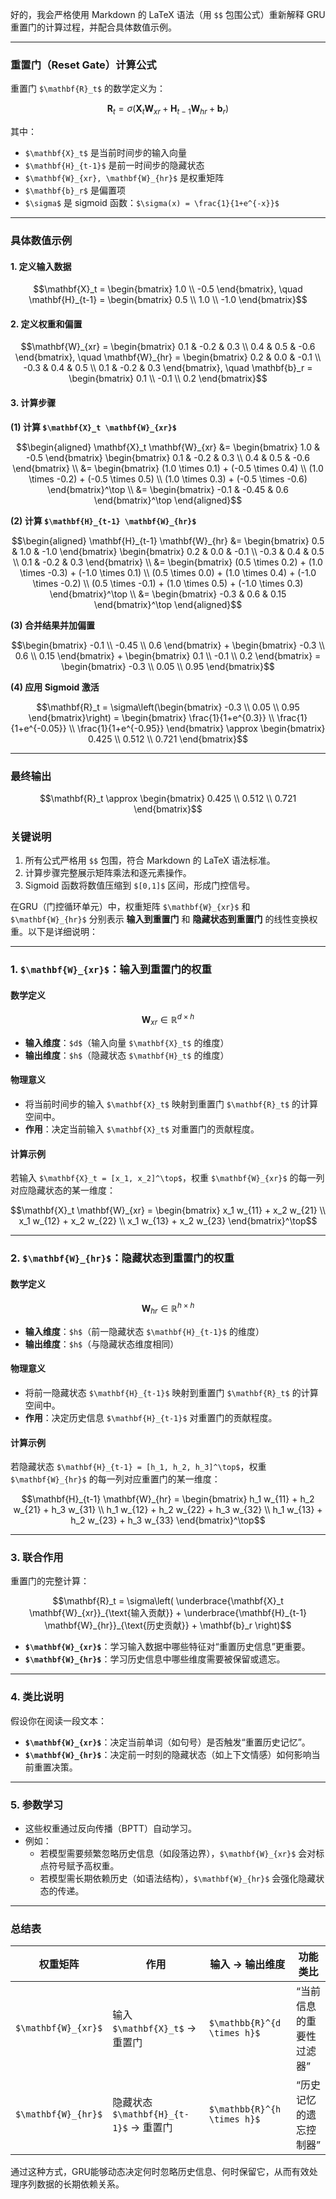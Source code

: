 好的，我会严格使用 Markdown 的 LaTeX 语法（用 `$$` 包围公式）重新解释 GRU 重置门的计算过程，并配合具体数值示例。

***

### **重置门（Reset Gate）计算公式**

重置门 `$\mathbf{R}_t$` 的数学定义为：

```math
\mathbf{R}_t = \sigma\left(\mathbf{X}_t \mathbf{W}_{xr} + \mathbf{H}_{t-1} \mathbf{W}_{hr} + \mathbf{b}_r\right)
```

其中：

*   `$\mathbf{X}_t$` 是当前时间步的输入向量
*   `$\mathbf{H}_{t-1}$` 是前一时间步的隐藏状态
*   `$\mathbf{W}_{xr}, \mathbf{W}_{hr}$` 是权重矩阵
*   `$\mathbf{b}_r$` 是偏置项
*   `$\sigma$` 是 sigmoid 函数：`$\sigma(x) = \frac{1}{1+e^{-x}}$`

***

### **具体数值示例**

#### **1. 定义输入数据**

```math
\mathbf{X}_t = \begin{bmatrix} 1.0 \\ -0.5 \end{bmatrix}, \quad 
\mathbf{H}_{t-1} = \begin{bmatrix} 0.5 \\ 1.0 \\ -1.0 \end{bmatrix}
```

#### **2. 定义权重和偏置**

```math
\mathbf{W}_{xr} = \begin{bmatrix} 0.1 & -0.2 & 0.3 \\ 0.4 & 0.5 & -0.6 \end{bmatrix}, \quad 
\mathbf{W}_{hr} = \begin{bmatrix} 0.2 & 0.0 & -0.1 \\ -0.3 & 0.4 & 0.5 \\ 0.1 & -0.2 & 0.3 \end{bmatrix}, \quad 
\mathbf{b}_r = \begin{bmatrix} 0.1 \\ -0.1 \\ 0.2 \end{bmatrix}
```

#### **3. 计算步骤**

**(1) 计算 `$\mathbf{X}_t \mathbf{W}_{xr}$`**

```math
\begin{aligned}
\mathbf{X}_t \mathbf{W}_{xr} &= \begin{bmatrix} 1.0 & -0.5 \end{bmatrix} \begin{bmatrix} 0.1 & -0.2 & 0.3 \\ 0.4 & 0.5 & -0.6 \end{bmatrix} \\
&= \begin{bmatrix} 
(1.0 \times 0.1) + (-0.5 \times 0.4) \\
(1.0 \times -0.2) + (-0.5 \times 0.5) \\
(1.0 \times 0.3) + (-0.5 \times -0.6)
\end{bmatrix}^\top \\
&= \begin{bmatrix} -0.1 & -0.45 & 0.6 \end{bmatrix}^\top
\end{aligned}
```

**(2) 计算 `$\mathbf{H}_{t-1} \mathbf{W}_{hr}$`**

```math
\begin{aligned}
\mathbf{H}_{t-1} \mathbf{W}_{hr} &= \begin{bmatrix} 0.5 & 1.0 & -1.0 \end{bmatrix} \begin{bmatrix} 0.2 & 0.0 & -0.1 \\ -0.3 & 0.4 & 0.5 \\ 0.1 & -0.2 & 0.3 \end{bmatrix} \\
&= \begin{bmatrix} 
(0.5 \times 0.2) + (1.0 \times -0.3) + (-1.0 \times 0.1) \\
(0.5 \times 0.0) + (1.0 \times 0.4) + (-1.0 \times -0.2) \\
(0.5 \times -0.1) + (1.0 \times 0.5) + (-1.0 \times 0.3)
\end{bmatrix}^\top \\
&= \begin{bmatrix} -0.3 & 0.6 & 0.15 \end{bmatrix}^\top
\end{aligned}
```

**(3) 合并结果并加偏置**

```math
\begin{bmatrix} -0.1 \\ -0.45 \\ 0.6 \end{bmatrix} + \begin{bmatrix} -0.3 \\ 0.6 \\ 0.15 \end{bmatrix} + \begin{bmatrix} 0.1 \\ -0.1 \\ 0.2 \end{bmatrix} = \begin{bmatrix} -0.3 \\ 0.05 \\ 0.95 \end{bmatrix}
```

**(4) 应用 Sigmoid 激活**

```math
\mathbf{R}_t = \sigma\left(\begin{bmatrix} -0.3 \\ 0.05 \\ 0.95 \end{bmatrix}\right) = \begin{bmatrix} 
\frac{1}{1+e^{0.3}} \\ 
\frac{1}{1+e^{-0.05}} \\ 
\frac{1}{1+e^{-0.95}} 
\end{bmatrix} \approx \begin{bmatrix} 0.425 \\ 0.512 \\ 0.721 \end{bmatrix}
```

***

### **最终输出**

```math
\mathbf{R}_t \approx \begin{bmatrix} 0.425 \\ 0.512 \\ 0.721 \end{bmatrix}
```

### **关键说明**

1.  所有公式严格用 `$$` 包围，符合 Markdown 的 LaTeX 语法标准。
2.  计算步骤完整展示矩阵乘法和逐元素操作。
3.  Sigmoid 函数将数值压缩到 `$[0,1]$` 区间，形成门控信号。

在GRU（门控循环单元）中，权重矩阵 `$\mathbf{W}_{xr}$` 和 `$\mathbf{W}_{hr}$` 分别表示 **输入到重置门** 和 **隐藏状态到重置门** 的线性变换权重。以下是详细说明：

***

### **1. `$\mathbf{W}_{xr}$`：输入到重置门的权重**

#### **数学定义**

```math
\mathbf{W}_{xr} \in \mathbb{R}^{d \times h}
```

*   **输入维度**：`$d$`（输入向量 `$\mathbf{X}_t$` 的维度）
*   **输出维度**：`$h$`（隐藏状态 `$\mathbf{H}_t$` 的维度）

#### **物理意义**

*   将当前时间步的输入 `$\mathbf{X}_t$` 映射到重置门 `$\mathbf{R}_t$` 的计算空间中。
*   **作用**：决定当前输入 `$\mathbf{X}_t$` 对重置门的贡献程度。

#### **计算示例**

若输入 `$\mathbf{X}_t = [x_1, x_2]^\top$`，权重 `$\mathbf{W}_{xr}$` 的每一列对应隐藏状态的某一维度：

```math
\mathbf{X}_t \mathbf{W}_{xr} = \begin{bmatrix} x_1 w_{11} + x_2 w_{21} \\ x_1 w_{12} + x_2 w_{22} \\ x_1 w_{13} + x_2 w_{23} \end{bmatrix}^\top
```

***

### **2. `$\mathbf{W}_{hr}$`：隐藏状态到重置门的权重**

#### **数学定义**

```math
\mathbf{W}_{hr} \in \mathbb{R}^{h \times h}
```

*   **输入维度**：`$h$`（前一隐藏状态 `$\mathbf{H}_{t-1}$` 的维度）
*   **输出维度**：`$h$`（与隐藏状态维度相同）

#### **物理意义**

*   将前一隐藏状态 `$\mathbf{H}_{t-1}$` 映射到重置门 `$\mathbf{R}_t$` 的计算空间中。
*   **作用**：决定历史信息 `$\mathbf{H}_{t-1}$` 对重置门的贡献程度。

#### **计算示例**

若隐藏状态 `$\mathbf{H}_{t-1} = [h_1, h_2, h_3]^\top$`，权重 `$\mathbf{W}_{hr}$` 的每一列对应重置门的某一维度：

```math
\mathbf{H}_{t-1} \mathbf{W}_{hr} = \begin{bmatrix} h_1 w_{11} + h_2 w_{21} + h_3 w_{31} \\ h_1 w_{12} + h_2 w_{22} + h_3 w_{32} \\ h_1 w_{13} + h_2 w_{23} + h_3 w_{33} \end{bmatrix}^\top
```

***

### **3. 联合作用**

重置门的完整计算：

```math
\mathbf{R}_t = \sigma\left( \underbrace{\mathbf{X}_t \mathbf{W}_{xr}}_{\text{输入贡献}} + \underbrace{\mathbf{H}_{t-1} \mathbf{W}_{hr}}_{\text{历史贡献}} + \mathbf{b}_r \right)
```

*   **`$\mathbf{W}_{xr}$`**：学习输入数据中哪些特征对“重置历史信息”更重要。
*   **`$\mathbf{W}_{hr}$`**：学习历史信息中哪些维度需要被保留或遗忘。

***

### **4. 类比说明**

假设你在阅读一段文本：

*   **`$\mathbf{W}_{xr}$`**：决定当前单词（如句号）是否触发“重置历史记忆”。
*   **`$\mathbf{W}_{hr}$`**：决定前一时刻的隐藏状态（如上下文情感）如何影响当前重置决策。

***

### **5. 参数学习**

*   这些权重通过反向传播（BPTT）自动学习。
*   例如：
    *   若模型需要频繁忽略历史信息（如段落边界），`$\mathbf{W}_{xr}$` 会对标点符号赋予高权重。
    *   若模型需长期依赖历史（如语法结构），`$\mathbf{W}_{hr}$` 会强化隐藏状态的传递。

***

### **总结表**

| 权重矩阵                | 作用                              | 输入 → 输出维度                   | 功能类比          |
| ------------------- | ------------------------------- | --------------------------- | ------------- |
| `$\mathbf{W}_{xr}$` | 输入 `$\mathbf{X}_t$` → 重置门       | `$\mathbb{R}^{d \times h}$` | “当前信息的重要性过滤器” |
| `$\mathbf{W}_{hr}$` | 隐藏状态 `$\mathbf{H}_{t-1}$` → 重置门 | `$\mathbb{R}^{h \times h}$` | “历史记忆的遗忘控制器”  |

通过这种方式，GRU能够动态决定何时忽略历史信息、何时保留它，从而有效处理序列数据的长期依赖关系。
